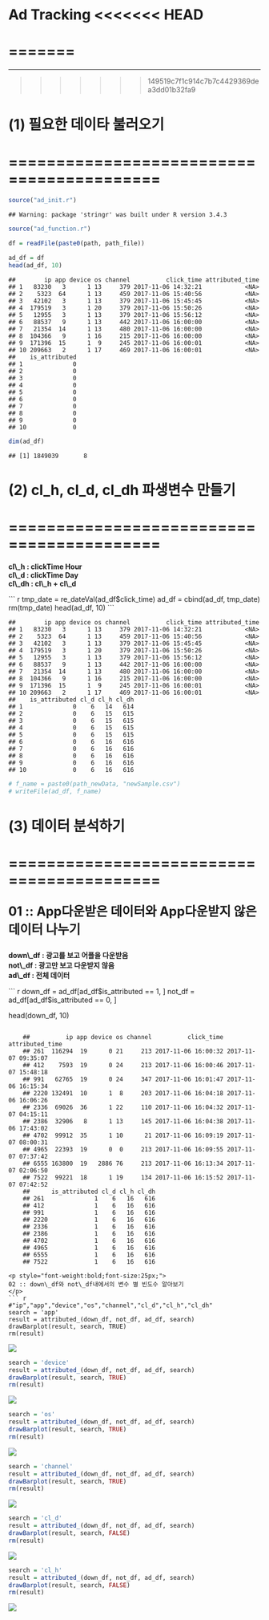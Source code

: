 Ad Tracking
<<<<<<< HEAD
================
=======
===================================================
---------------------------------------------------
>>>>>>> 149519c7f1c914c7b7c4429369dea3dd01b32fa9

(1) 필요한 데이타 불러오기
==========================

==========================================
==========================================

``` r
source("ad_init.r")
```

    ## Warning: package 'stringr' was built under R version 3.4.3

``` r
source("ad_function.r")

df = readFile(paste0(path, path_file))
```

``` r
ad_df = df
head(ad_df, 10)
```

    ##        ip app device os channel          click_time attributed_time
    ## 1   83230   3      1 13     379 2017-11-06 14:32:21            <NA>
    ## 2    5323  64      1 13     459 2017-11-06 15:40:56            <NA>
    ## 3   42102   3      1 13     379 2017-11-06 15:45:45            <NA>
    ## 4  179519   3      1 20     379 2017-11-06 15:50:26            <NA>
    ## 5   12955   3      1 13     379 2017-11-06 15:56:12            <NA>
    ## 6   88537   9      1 13     442 2017-11-06 16:00:00            <NA>
    ## 7   21354  14      1 13     480 2017-11-06 16:00:00            <NA>
    ## 8  104366   9      1 16     215 2017-11-06 16:00:00            <NA>
    ## 9  171396  15      1  9     245 2017-11-06 16:00:01            <NA>
    ## 10 209663   2      1 17     469 2017-11-06 16:00:01            <NA>
    ##    is_attributed
    ## 1              0
    ## 2              0
    ## 3              0
    ## 4              0
    ## 5              0
    ## 6              0
    ## 7              0
    ## 8              0
    ## 9              0
    ## 10             0

``` r
dim(ad_df)
```

    ## [1] 1849039       8

(2) cl\_h, cl\_d, cl\_dh 파생변수 만들기
========================================

==========================================
==========================================

<p style="font-weight:bold;">
cl\_h : clickTime Hour<br /> cl\_d : clickTime Day<br /> cl\_dh : cl\_h + cl\_d<br />
</p>
``` r
tmp_date = re_dateVal(ad_df$click_time)
ad_df = cbind(ad_df, tmp_date)
rm(tmp_date)
head(ad_df, 10)
```

    ##        ip app device os channel          click_time attributed_time
    ## 1   83230   3      1 13     379 2017-11-06 14:32:21            <NA>
    ## 2    5323  64      1 13     459 2017-11-06 15:40:56            <NA>
    ## 3   42102   3      1 13     379 2017-11-06 15:45:45            <NA>
    ## 4  179519   3      1 20     379 2017-11-06 15:50:26            <NA>
    ## 5   12955   3      1 13     379 2017-11-06 15:56:12            <NA>
    ## 6   88537   9      1 13     442 2017-11-06 16:00:00            <NA>
    ## 7   21354  14      1 13     480 2017-11-06 16:00:00            <NA>
    ## 8  104366   9      1 16     215 2017-11-06 16:00:00            <NA>
    ## 9  171396  15      1  9     245 2017-11-06 16:00:01            <NA>
    ## 10 209663   2      1 17     469 2017-11-06 16:00:01            <NA>
    ##    is_attributed cl_d cl_h cl_dh
    ## 1              0    6   14   614
    ## 2              0    6   15   615
    ## 3              0    6   15   615
    ## 4              0    6   15   615
    ## 5              0    6   15   615
    ## 6              0    6   16   616
    ## 7              0    6   16   616
    ## 8              0    6   16   616
    ## 9              0    6   16   616
    ## 10             0    6   16   616

``` r
# f_name = paste0(path_newData, "newSample.csv")
# writeFile(ad_df, f_name)
```

(3) 데이터 분석하기
===================

==========================================
==========================================

<p style="font-weight:bold;font-size:25px;">
01 :: App다운받은 데이터와 App다운받지 않은 데이터 나누기<br/>
</p>
<p style="font-weight:bold;">
down\_df : 광고를 보고 어플을 다운받음<br/> not\_df : 광고만 보고 다운받지 않음<br/> ad\_df : 전체 데이터<br/>
</p>
``` r
down_df = ad_df[ad_df$is_attributed == 1, ]
not_df = ad_df[ad_df$is_attributed == 0, ]

head(down_df, 10)
```

    ##          ip app device os channel          click_time     attributed_time
    ## 261  116294  19      0 21     213 2017-11-06 16:00:32 2017-11-07 09:35:07
    ## 412    7593  19      0 24     213 2017-11-06 16:00:46 2017-11-07 15:48:18
    ## 991   62765  19      0 24     347 2017-11-06 16:01:47 2017-11-06 16:15:34
    ## 2220 132491  10      1  8     203 2017-11-06 16:04:18 2017-11-06 16:06:26
    ## 2336  69026  36      1 22     110 2017-11-06 16:04:32 2017-11-07 04:15:11
    ## 2386  32906   8      1 13     145 2017-11-06 16:04:38 2017-11-06 17:43:02
    ## 4702  99912  35      1 10      21 2017-11-06 16:09:19 2017-11-07 08:00:31
    ## 4965  22393  19      0  0     213 2017-11-06 16:09:55 2017-11-07 07:37:42
    ## 6555 163800  19   2886 76     213 2017-11-06 16:13:34 2017-11-07 02:06:50
    ## 7522  99221  18      1 19     134 2017-11-06 16:15:52 2017-11-07 07:42:52
    ##      is_attributed cl_d cl_h cl_dh
    ## 261              1    6   16   616
    ## 412              1    6   16   616
    ## 991              1    6   16   616
    ## 2220             1    6   16   616
    ## 2336             1    6   16   616
    ## 2386             1    6   16   616
    ## 4702             1    6   16   616
    ## 4965             1    6   16   616
    ## 6555             1    6   16   616
    ## 7522             1    6   16   616

<p style="font-weight:bold;font-size:25px;">
02 :: down\_df와 not\_df내에서의 변수 별 빈도수 알아보기
</p>
``` r
#"ip","app","device","os","channel","cl_d","cl_h","cl_dh"  
search = 'app'
result = attributed_(down_df, not_df, ad_df, search)
drawBarplot(result, search, TRUE)
rm(result)
```

![](01_ad_down_RT_Github_files/figure-markdown_github/unnamed-chunk-6-1.png)

``` r
search = 'device'
result = attributed_(down_df, not_df, ad_df, search)
drawBarplot(result, search, TRUE)
rm(result)
```

![](01_ad_down_RT_Github_files/figure-markdown_github/unnamed-chunk-7-1.png)

``` r
search = 'os'
result = attributed_(down_df, not_df, ad_df, search)
drawBarplot(result, search, TRUE)
rm(result)
```

![](01_ad_down_RT_Github_files/figure-markdown_github/unnamed-chunk-8-1.png)

``` r
search = 'channel'
result = attributed_(down_df, not_df, ad_df, search)
drawBarplot(result, search, TRUE)
rm(result)
```

![](01_ad_down_RT_Github_files/figure-markdown_github/unnamed-chunk-9-1.png)

``` r
search = 'cl_d'
result = attributed_(down_df, not_df, ad_df, search)
drawBarplot(result, search, FALSE)
rm(result)
```

![](01_ad_down_RT_Github_files/figure-markdown_github/unnamed-chunk-10-1.png)

``` r
search = 'cl_h'
result = attributed_(down_df, not_df, ad_df, search)
drawBarplot(result, search, FALSE)
rm(result)
```

![](01_ad_down_RT_Github_files/figure-markdown_github/unnamed-chunk-11-1.png)
